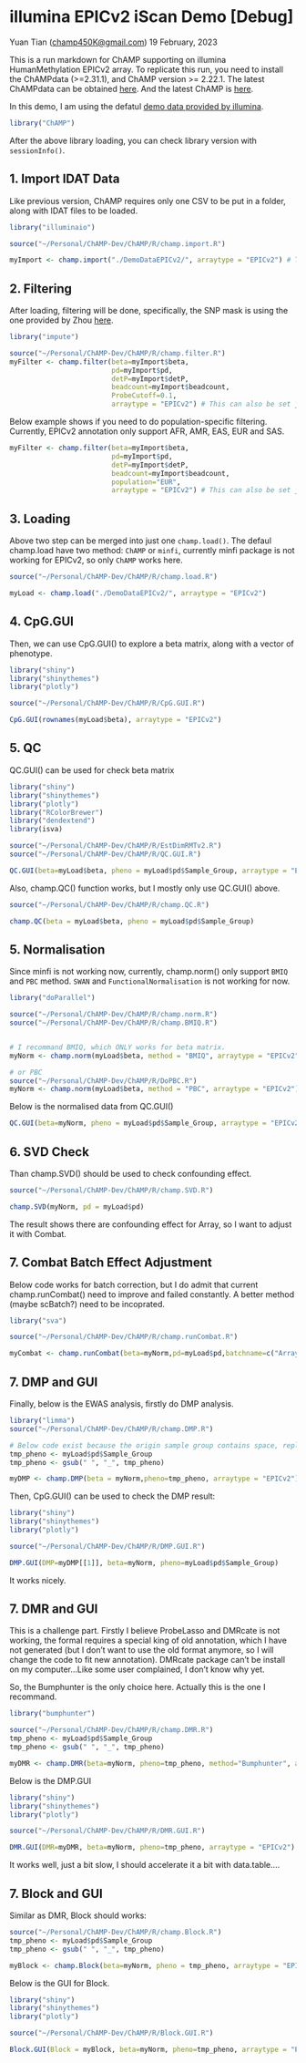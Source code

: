illumina EPICv2 iScan Demo \[Debug\]
================
Yuan Tian (<champ450K@gmail.com>)
19 February, 2023

This is a run markdown for ChAMP supporting on illumina HumanMethylation
EPICv2 array. To replicate this run, you need to install the ChAMPdata
(\>=2.31.1), and ChAMP version \>= 2.22.1. The latest ChAMPdata can be
obtained [here](https://github.com/YuanTian1991/ChAMPdata). And the
latest ChAMP is [here](https://github.com/YuanTian1991/ChAMP).

In this demo, I am using the defatul [demo data provided by
illumina](https://emea.support.illumina.com/array/array_kits/infinium-methylationepic-beadchip-kit/downloads.html).

``` r
library("ChAMP")
```

After the above library loading, you can check library version with
`sessionInfo()`.

## 1. Import IDAT Data

Like previous version, ChAMP requires only one CSV to be put in a
folder, along with IDAT files to be loaded.

``` r
library("illuminaio")

source("~/Personal/ChAMP-Dev/ChAMP/R/champ.import.R")

myImport <- champ.import("./DemoDataEPICv2/", arraytype = "EPICv2") # This can also be set just as `EPIC`
```

## 2. Filtering

After loading, filtering will be done, specifically, the SNP mask is
using the one provided by Zhou
[here](http://zwdzwd.github.io/InfiniumAnnotation).

``` r
library("impute")

source("~/Personal/ChAMP-Dev/ChAMP/R/champ.filter.R")
myFilter <- champ.filter(beta=myImport$beta, 
                         pd=myImport$pd, 
                         detP=myImport$detP,
                         beadcount=myImport$beadcount, 
                         ProbeCutoff=0.1,
                         arraytype = "EPICv2") # This can also be set just as `EPIC`
```

Below example shows if you need to do population-specific filtering.
Currently, EPICv2 annotation only support AFR, AMR, EAS, EUR and SAS.

``` r
myFilter <- champ.filter(beta=myImport$beta, 
                         pd=myImport$pd, 
                         detP=myImport$detP,
                         beadcount=myImport$beadcount,
                         population="EUR",
                         arraytype = "EPICv2") # This can also be set just as `EPIC`
```

## 3. Loading

Above two step can be merged into just one `champ.load()`. The defaul
champ.load have two method: `ChAMP` or `minfi`, currently minfi package
is not working for EPICv2, so only `ChAMP` works here.

``` r
source("~/Personal/ChAMP-Dev/ChAMP/R/champ.load.R")

myLoad <- champ.load("./DemoDataEPICv2/", arraytype = "EPICv2")
```

## 4. CpG.GUI

Then, we can use CpG.GUI() to explore a beta matrix, along with a vector
of phenotype.

``` r
library("shiny")
library("shinythemes")
library("plotly")

source("~/Personal/ChAMP-Dev/ChAMP/R/CpG.GUI.R")

CpG.GUI(rownames(myLoad$beta), arraytype = "EPICv2")
```

## 5. QC

QC.GUI() can be used for check beta matrix

``` r
library("shiny")
library("shinythemes")
library("plotly")
library("RColorBrewer")
library("dendextend")
library(isva)

source("~/Personal/ChAMP-Dev/ChAMP/R/EstDimRMTv2.R")
source("~/Personal/ChAMP-Dev/ChAMP/R/QC.GUI.R")

QC.GUI(beta=myLoad$beta, pheno = myLoad$pd$Sample_Group, arraytype = "EPICv2")
```

Also, champ.QC() function works, but I mostly only use QC.GUI() above.

``` r
source("~/Personal/ChAMP-Dev/ChAMP/R/champ.QC.R")

champ.QC(beta = myLoad$beta, pheno = myLoad$pd$Sample_Group)
```

## 5. Normalisation

Since minfi is not working now, currently, champ.norm() only support
`BMIQ` and `PBC` method. `SWAN` and `FunctionalNormalisation` is not
working for now.

``` r
library("doParallel")

source("~/Personal/ChAMP-Dev/ChAMP/R/champ.norm.R")
source("~/Personal/ChAMP-Dev/ChAMP/R/champ.BMIQ.R")


# I recommand BMIQ, which ONLY works for beta matrix.
myNorm <- champ.norm(myLoad$beta, method = "BMIQ", arraytype = "EPICv2")

# or PBC
source("~/Personal/ChAMP-Dev/ChAMP/R/DoPBC.R")
myNorm <- champ.norm(myLoad$beta, method = "PBC", arraytype = "EPICv2")
```

Below is the normalised data from QC.GUI()

``` r
QC.GUI(beta=myNorm, pheno = myLoad$pd$Sample_Group, arraytype = "EPICv2")
```

## 6. SVD Check

Than champ.SVD() should be used to check confounding effect.

``` r
source("~/Personal/ChAMP-Dev/ChAMP/R/champ.SVD.R")

champ.SVD(myNorm, pd = myLoad$pd)
```

The result shows there are confounding effect for Array, so I want to
adjust it with Combat.

## 7. Combat Batch Effect Adjustment

Below code works for batch correction, but I do admit that current
champ.runCombat() need to improve and failed constantly. A better method
(maybe scBatch?) need to be incoprated.

``` r
library("sva")

source("~/Personal/ChAMP-Dev/ChAMP/R/champ.runCombat.R")

myCombat <- champ.runCombat(beta=myNorm,pd=myLoad$pd,batchname=c("Array"))
```

## 7. DMP and GUI

Finally, below is the EWAS analysis, firstly do DMP analysis.

``` r
library("limma")
source("~/Personal/ChAMP-Dev/ChAMP/R/champ.DMP.R")

# Below code exist because the origin sample group contains space, replace it with `_` works.
tmp_pheno <- myLoad$pd$Sample_Group
tmp_pheno <- gsub(" ", "_", tmp_pheno)

myDMP <- champ.DMP(beta = myNorm,pheno=tmp_pheno, arraytype = "EPICv2")
```

Then, CpG.GUI() can be used to check the DMP result:

``` r
library("shiny")
library("shinythemes")
library("plotly")

source("~/Personal/ChAMP-Dev/ChAMP/R/DMP.GUI.R")

DMP.GUI(DMP=myDMP[[1]], beta=myNorm, pheno=myLoad$pd$Sample_Group)
```

It works nicely.

## 7. DMR and GUI

This is a challenge part. Firstly I believe ProbeLasso and DMRcate is
not working, the formal requires a special king of old annotation, which
I have not generated (but I don’t want to use the old format anymore, so
I will change the code to fit new annotation). DMRcate package can’t be
install on my computer…Like some user complained, I don’t know why yet.

So, the Bumphunter is the only choice here. Actually this is the one I
recommand.

``` r
library("bumphunter")

source("~/Personal/ChAMP-Dev/ChAMP/R/champ.DMR.R")
tmp_pheno <- myLoad$pd$Sample_Group
tmp_pheno <- gsub(" ", "_", tmp_pheno)

myDMR <- champ.DMR(beta=myNorm, pheno=tmp_pheno, method="Bumphunter", arraytype = "EPICv2")
```

Below is the DMP.GUI

``` r
library("shiny")
library("shinythemes")
library("plotly")

source("~/Personal/ChAMP-Dev/ChAMP/R/DMR.GUI.R")

DMR.GUI(DMR=myDMR, beta=myNorm, pheno=tmp_pheno, arraytype = "EPICv2")
```

It works well, just a bit slow, I should accelerate it a bit with
data.table….

## 7. Block and GUI

Similar as DMR, Block should works:

``` r
source("~/Personal/ChAMP-Dev/ChAMP/R/champ.Block.R")
tmp_pheno <- myLoad$pd$Sample_Group
tmp_pheno <- gsub(" ", "_", tmp_pheno)

myBlock <- champ.Block(beta=myNorm, pheno = tmp_pheno, arraytype = "EPICv2")
```

Below is the GUI for Block.

``` r
library("shiny")
library("shinythemes")
library("plotly")

source("~/Personal/ChAMP-Dev/ChAMP/R/Block.GUI.R")

Block.GUI(Block = myBlock, beta=myNorm, pheno=tmp_pheno, arraytype = "EPICv2")
```
